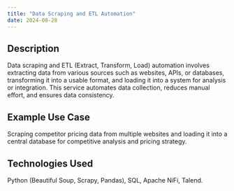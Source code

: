 ```yaml
---
title: "Data Scraping and ETL Automation"
date: 2024-08-28
---
```


## Description
Data scraping and ETL (Extract, Transform, Load) automation involves extracting data from various sources such as websites, APIs, or databases, transforming it into a usable format, and loading it into a system for analysis or integration. This service automates data collection, reduces manual effort, and ensures data consistency.

## Example Use Case
Scraping competitor pricing data from multiple websites and loading it into a central database for competitive analysis and pricing strategy.

## Technologies Used
Python (Beautiful Soup, Scrapy, Pandas), SQL, Apache NiFi, Talend.

<!-- ## Pricing, Time Frame, and Revisions

| Service                        | Pricing               | Time Frame | Revisions                             |
|--------------------------------|-----------------------|------------|----------------------------------------|
| Data Scraping and ETL Automation | $300 - $700 per project | 3 weeks    | Up to 2 revisions for data accuracy    | -->
